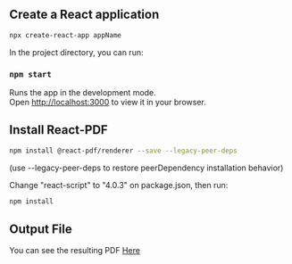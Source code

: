 ## Create a React application

```sh
npx create-react-app appName
```

In the project directory, you can run:

### `npm start`

Runs the app in the development mode.\
Open [http://localhost:3000](http://localhost:3000) to view it in your browser.

## Install React-PDF

```sh
npm install @react-pdf/renderer --save --legacy-peer-deps
```

(use --legacy-peer-deps to restore peerDependency installation behavior)

Change "react-script" to "4.0.3" on package.json, then run: 

```sh
npm install
```

## Output File
You can see the resulting PDF [Here](https://github.com/victorsnz/PDF-Creator/tree/main/src/output/testPDF.pdf)

